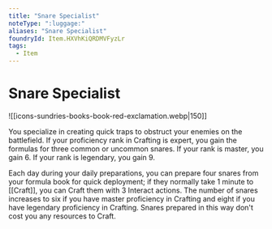 ```yaml
---
title: "Snare Specialist"
noteType: ":luggage:"
aliases: "Snare Specialist"
foundryId: Item.HXVhKiQRDMVFyzLr
tags:
  - Item
---
```


# Snare Specialist
![[icons-sundries-books-book-red-exclamation.webp|150]]

You specialize in creating quick traps to obstruct your enemies on the battlefield. If your proficiency rank in Crafting is expert, you gain the formulas for three common or uncommon snares. If your rank is master, you gain 6. If your rank is legendary, you gain 9.

Each day during your daily preparations, you can prepare four snares from your formula book for quick deployment; if they normally take 1 minute to [[Craft]], you can Craft them with 3 Interact actions. The number of snares increases to six if you have master proficiency in Crafting and eight if you have legendary proficiency in Crafting. Snares prepared in this way don't cost you any resources to Craft.
